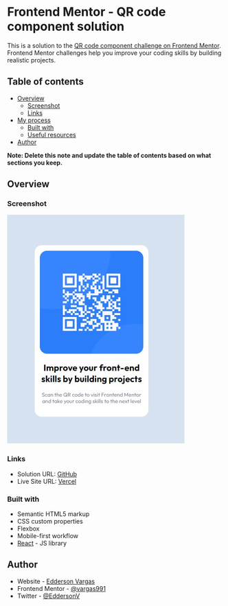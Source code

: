 # Frontend Mentor - QR code component solution

This is a solution to the [QR code component challenge on Frontend Mentor](https://www.frontendmentor.io/challenges/qr-code-component-iux_sIO_H). Frontend Mentor challenges help you improve your coding skills by building realistic projects. 

## Table of contents

- [Overview](#overview)
  - [Screenshot](#screenshot)
  - [Links](#links)
- [My process](#my-process)
  - [Built with](#built-with)
  - [Useful resources](#useful-resources)
- [Author](#author)


**Note: Delete this note and update the table of contents based on what sections you keep.**

## Overview

### Screenshot

![](./public/images/screenshot.jpg)



### Links

- Solution URL: [GitHub](https://github.com/Vargas991/challeng-frontend-mentor)
- Live Site URL: [Vercel](https://frontendmentorvargas.vercel.app/)


### Built with

- Semantic HTML5 markup
- CSS custom properties
- Flexbox
- Mobile-first workflow
- [React](https://reactjs.org/) - JS library


## Author

- Website - [Edderson Vargas](www.linkedin.com/in/edderson-vargas)
- Frontend Mentor - [@vargas991](https://www.frontendmentor.io/profile/Vargas991)
- Twitter - [@EddersonV](https://twitter.com/EddersonV)

